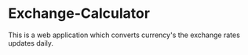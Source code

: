 # Exchange-Calculator
This is a web application which converts currency's the exchange rates updates daily.
